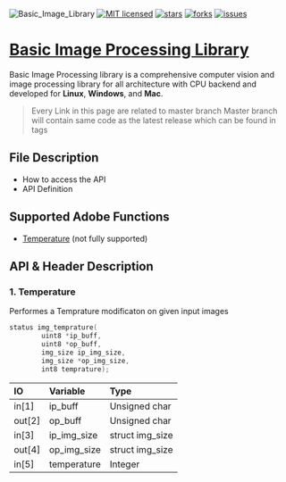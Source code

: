 ![Basic_Image_Library](https://github.com/muthu-kumaravel/basic_image_library/workflows/Basic_Image_Library/badge.svg)
[![MIT licensed](https://img.shields.io/github/license/muthu-kumaravel/basic_image_library)](https://opensource.org/licenses/MIT)
[![stars](https://img.shields.io/github/stars/muthu-kumaravel/basic_image_library)](https://github.com/muthu-kumaravel/basic_image_library/stargazers)
[![forks](https://img.shields.io/github/forks/muthu-kumaravel/basic_image_library)](https://github.com/muthu-kumaravel/basic_image_library/network/members)
[![issues](https://img.shields.io/github/issues/muthu-kumaravel/basic_image_library)](https://github.com/muthu-kumaravel/basic_image_library/issues)

# [Basic Image Processing Library](https://muthu-kumaravel.github.io/basic_image_library/)

Basic Image Processing library is a comprehensive computer vision and image processing library for all architecture with CPU backend and developed for __Linux__, __Windows__, and __Mac__.

>
> Every Link in this page are related to master branch
> Master branch will contain same code as the latest release which can be found in tags
>

## File Description 

* How to access the API
* API Definition

## Supported Adobe Functions

* [Temperature](https://github.com/muthu-kumaravel/basic_image_library/blob/master/main_code/README.md) (not fully supported)

## API & Header Description

### 1. Temperature

Performes a Temprature modificaton on given input images

``` c
status img_temprature(
        uint8 *ip_buff,
        uint8 *op_buff,
        img_size ip_img_size,
        img_size *op_img_size,
        int8 temprature);
```  


| IO        | Variable          | Type            |
|:----------|:------------------|:----------------|
| in[1]     | ip_buff           | Unsigned char   |
| out[2]    | op_buff           | Unsigned char   |
| in[3]     | ip_img_size       | struct img_size |
| out[4]    | op_img_size       | struct img_size |
| in[5]     | temperature       | Integer         |